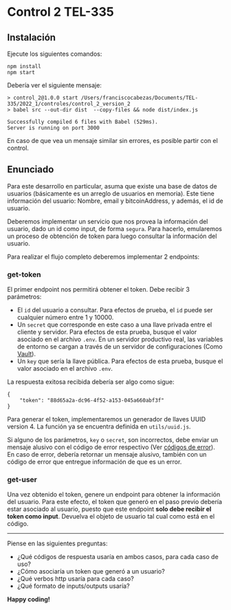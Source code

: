 # Control 2 TEL-335

## Instalación

Ejecute los siguientes comandos:

```
npm install
npm start
```

Debería ver el siguiente mensaje:

```
> control_2@1.0.0 start /Users/franciscocabezas/Documents/TEL-335/2022_1/controles/control_2_version_2
> babel src --out-dir dist  --copy-files && node dist/index.js

Successfully compiled 6 files with Babel (529ms).
Server is running on port 3000
```

En caso de que vea un mensaje similar sin errores, es posible partir con el control.

## Enunciado

Para este desarrollo en particular, asuma que existe una base de datos de usuarios (básicamente es un arreglo de usuarios en memoria). Este tiene información del usuario: Nombre, email y bitcoinAddress, y además, el id de usuario.

Deberemos implementar un servicio que nos provea la información del usuario, dado un id como input, de forma `segura`.
Para hacerlo, emularemos un proceso de obtención de token para luego consultar la información del usuario.

Para realizar el flujo completo deberemos implementar 2 endpoints:

### get-token

El primer endpoint nos permitirá obtener el token. Debe recibir 3 parámetros:

- El `id` del usuario a consultar. Para efectos de prueba, el `id` puede ser cualquier número entre 1 y 10000.
- Un `secret` que corresponde en este caso a una llave privada entre el cliente y servidor. Para efectos de esta prueba, busque el valor asociado en el archivo `.env`. En un servidor productivo real, las variables de entorno se cargan a través de un servidor de configuraciones (Como [Vault](https://www.vaultproject.io/)).
- Un `key` que sería la llave pública. Para efectos de esta prueba, busque el valor asociado en el archivo `.env`.

La respuesta exitosa recibida debería ser algo como sigue:

```
{
    "token": "88d65a2a-dc96-4f52-a153-045a660abf3f"
}
```

Para generar el token, implementaremos un generador de llaves UUID version 4. La función ya se encuentra definida en `utils/uuid.js`.

Si alguno de los parámetros, `key` o `secret`, son incorrectos, debe enviar un mensaje alusivo con el código de error respectivo (Ver [códigos de error](https://kb.iu.edu/d/bfrc)).
En caso de error, debería retornar un mensaje alusivo, también con un código de error que entregue información de que es un error.

### get-user

Una vez obtenido el token, genere un endpoint para obtener la información del usuario. Para este efecto, el token que generó en el paso previo debería estar asociado al usuario, puesto que este endpoint **solo debe recibir el token como input**.
Devuelva el objeto de usuario tal cual como está en el código.

---

Piense en las siguientes preguntas:

- ¿Qué códigos de respuesta usaría en ambos casos, para cada caso de uso?
- ¿Cómo asociaría un token que generó a un usuario?
- ¿Qué verbos http usaría para cada caso?
- ¿Qué formato de inputs/outputs usaría?

**Happy coding!**
